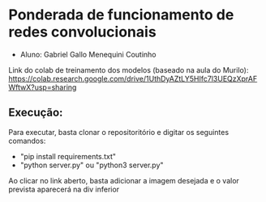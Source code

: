 # Ponderada de funcionamento de redes convolucionais

- Aluno: Gabriel Gallo Menequini Coutinho

Link do colab de treinamento dos modelos (baseado na aula do Murilo): https://colab.research.google.com/drive/1UthDyAZtLY5HIfc7l3UEQzXprAFWftwX?usp=sharing

## Execução:

Para executar, basta clonar o repositoritório e digitar os seguintes comandos:
- "pip install requirements.txt"
- "python server.py" ou "python3 server.py"

Ao clicar no link aberto, basta adicionar a imagem desejada e o valor prevista aparecerá na div inferior 
